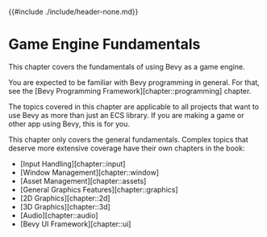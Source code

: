 {{#include ./include/header-none.md}}

# Game Engine Fundamentals

This chapter covers the fundamentals of using Bevy as a game engine.

You are expected to be familiar with Bevy programming in general. For that,
see the [Bevy Programming Framework][chapter::programming] chapter.

The topics covered in this chapter are applicable to all projects that want
to use Bevy as more than just an ECS library. If you are making a game or
other app using Bevy, this is for you.

This chapter only covers the general fundamentals. Complex topics that
deserve more extensive coverage have their own chapters in the book:
 - [Input Handling][chapter::input]
 - [Window Management][chapter::window]
 - [Asset Management][chapter::assets]
 - [General Graphics Features][chapter::graphics]
 - [2D Graphics][chapter::2d]
 - [3D Graphics][chapter::3d]
 - [Audio][chapter::audio]
 - [Bevy UI Framework][chapter::ui]
